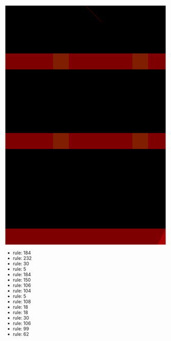 ![photo](./output.png) 
 * rule: 184
* rule: 232
* rule: 30
* rule: 5
* rule: 184
* rule: 150
* rule: 106
* rule: 104
* rule: 5
* rule: 108
* rule: 18
* rule: 18
* rule: 30
* rule: 106
* rule: 99
* rule: 62
